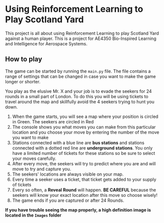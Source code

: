# Using Reinforcement Learning to Play Scotland Yard #

This project is all about using Reinforcement Learning to play Scotland Yard against a human player. This is a project for AE4350 Bio-Inspired Learning and Intelligence for Aerospace Systems.


## How to play ##
The game can be started by running the `main.py` file. The file contains a range of settings that can be changed in case you want to make the game longer or shorter.

You play as the elusive Mr. X and your job is to evade the seekers for 24 rounds in a small part of London. To do this you will be using tickets to travel around the map and skillfully avoid the 4 seekers trying to hunt you down.

1. When the game starts, you will see a map where your position is circled in Green. The seekers are circled in Red
2. The console shows you what moves you can make from this particular location and you choose your move by entering the number of the move you want to make
3. Stations connected with a blue line are **bus stations** and stations connected with a dotted red line are **underground stations**. You only have a limited number of tickets for these stations so be sure to select your moves carefully.
4. After every move, the seekers will try to predict where you are and will move to try and capture you.
5. The seekers' locations are always visible on your map.
6. Every time a seeker uses a ticket, that ticket gets added to your supply of tickets
7. Every so often, a **Reveal Round** will happen. **BE CAREFUL** because the seekers will know your exact location after this move so choose wisely!
8. The game ends if you are captured or after 24 Rounds.

**If you have trouble seeing the map properly, a high definition image is located in the `Images` folder**
